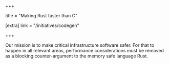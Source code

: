 +++

title = "Making Rust faster than C"

[extra]
link = "/initiatives/codegen"

+++

Our mission is to make critical infrastructure software safer. For that to happen in all relevant areas, performance considerations must be removed as a blocking counter-argument to the memory safe language Rust.
